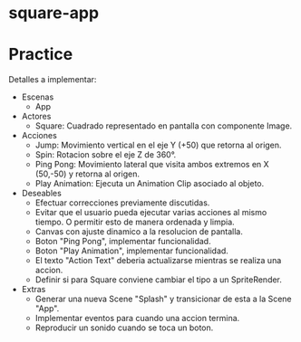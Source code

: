 # square-app
# Practice
Detalles a implementar:
- Escenas
	- App
- Actores
	- Square: Cuadrado representado en pantalla con componente Image.
- Acciones
	- Jump: Movimiento vertical en el eje Y (+50) que retorna al origen.
	- Spin: Rotacion sobre el eje Z de 360°.
   	- Ping Pong: Movimiento lateral que visita ambos extremos en X (50,-50) y retorna al origen.
   	- Play Animation: Ejecuta un Animation Clip asociado al objeto.
- Deseables
	- Efectuar correcciones previamente discutidas.
	- Evitar que el usuario pueda ejecutar varias acciones al mismo tiempo. O permitir esto de manera ordenada y limpia.
	- Canvas con ajuste dinamico a la resolucion de pantalla.
	- Boton "Ping Pong", implementar funcionalidad. 
	- Boton "Play Animation", implementar funcionalidad.
	- El texto "Action Text" deberia actualizarse mientras se realiza una accion.
	- Definir si para Square conviene cambiar el tipo a un SpriteRender.
- Extras
	- Generar una nueva Scene "Splash" y transicionar de esta a la Scene "App".
	- Implementar eventos para cuando una accion termina.
	- Reproducir un sonido cuando se toca un boton.
